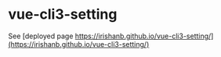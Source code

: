 # vue-cli3-setting

See [deployed page https://irishanb.github.io/vue-cli3-setting/](https://irishanb.github.io/vue-cli3-setting/)
